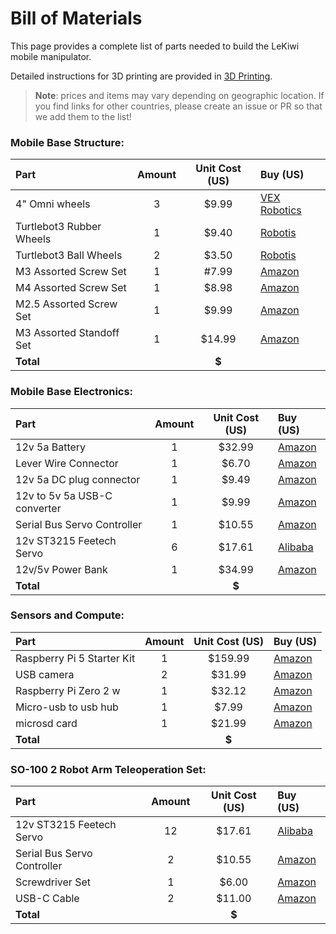 # Bill of Materials

This page provides a complete list of parts needed to build the LeKiwi mobile manipulator.

Detailed instructions for 3D printing are provided in [3D Printing](3DPrinting.md).

> **Note**: prices and items may vary depending on geographic location. If you find links for other countries, please create an issue or PR so that we add them to the list!


### Mobile Base Structure:
| Part | Amount | Unit Cost (US) | Buy (US) | 
|:---|:---:|:---:|:---|
| 4" Omni wheels | 3 | $9.99 | [VEX Robotics](https://www.vexrobotics.com/omni-wheels.html?srsltid=AfmBOorWdWT-FIiWSAbicYWSxqYr-d5X3CJSGxMkO33WO0thwlTn4DQu) |
| Turtlebot3 Rubber Wheels | 1 | $9.40 | [Robotis](https://www.robotis.us/tb3-wheel-tire-set-isw-01-2ea/?srsltid=AfmBOoq6bmZSxLBtSiR8wnkA2TZDklC-esKfTG9HxCnljf7C3vYESVu8) |
| Turtlebot3 Ball Wheels | 2 | $3.50 | [Robotis](https://www.robotis.us/tb3-ball-caster-a01-1ea/?srsltid=AfmBOopcuv-z1SdoXIOlb21yz-Exj4s5epDo7aEeoFz0lb9IMyKU3xTe) |
| M3 Assorted Screw Set | 1 | #7.99 | [Amazon](https://www.amazon.com/Metric-Screws-Suitable-Printer-Assortment/dp/B0B51BFSWZ/ref=sr_1_4?crid=S09MZPTUBUII&dib=eyJ2IjoiMSJ9.URDjZWhzK8QwMz0NSSz-hB-KwhCa-0bmgx1bOdxdJw3R-misNLKyE1K65kPttUqK_J5_5SefaLSIousZsRerx4os27GwqLk5-rOg5otNGTj1xrBec7X1sr4IH6dYgO_Lxvkbb-WBjWR-jZoqon8fw0OiSd_umheCaJ9Ou4_YI_U--tVKaf-veujKjxR0P2ovIdpVNUsOAB9mh5O6iK4COYzbU_6GIXuWpAAC_5ASoNIA11gB2354FLX_AEsRdMVEiBxUdrD8xN8L6L2bljz8nsLH0Ts0-RcB-P-3jdgsAlq2br6i5HMvMCI4h599eblTY8mSD0ggh5M34Toni3Rnp3J4_iMOtzTccCSMWf-GID4.TXtFtHE00whwp9Z1P5RF_vbQA4_fGWNdejX6KHrvnFc&dib_tag=se&keywords=m3%2Bscrews&qid=1734975698&s=industrial&sprefix=m3%2Bscrews%2Cindustrial%2C160&sr=1-4&th=1) |
| M4 Assorted Screw Set | 1 | $8.98 | [Amazon](https://www.amazon.com/Kadrick-Assortment-Metric-Washers-Upgrade/dp/B0BZ6XG8PT/ref=sr_1_3?crid=1G7FQ42KNO5L1&dib=eyJ2IjoiMSJ9.aDGHL0CPbW0i4LAyjtKQoXUbiu8HwfugKKJSrUBxIjGmPwdj9tTcitPYSoY4qflHilrLWgLTU6QkTKN5Dq3a_-CdufV_OPaIQ43vfPRcNdgaYBUxP3xZxljD9IcFsyOBKDRZ9z5seBWn-NrTmBFDKtArTs5DPI3y_frdYv5zuEclg3jb6ZfsSoTGImdlYPsZiQO0OvyvDEuAbd0b9MyIwI36Q7RWPgM28VaMTWElxtXaabhYWlV3XBPPVqHOG-fJmz12pHaF349DO6v6XwFHfY6Chkqll_6crNH324lJay_VJIP9aWed2vP9KLZmgzC-VSKyUAxoaLZNw-yz92lE913P6y9iU32oLn3_G628NqU.IKTmKKQMz9v32hVpumvwkWPvg5XWKG0ytrJfdvMygcQ&dib_tag=se&keywords=m4%2Bassorted%2Bscrews&qid=1734975948&s=industrial&sprefix=m4%2Bassorted%2Bscrews%2Cindustrial%2C188&sr=1-3&th=1) |
| M2.5 Assorted Screw Set | 1 | $9.99 | [Amazon](https://www.amazon.com/Pieces-Washers-Sutemribor-Assortment-Threaded/dp/B0CXQ4QTGT/ref=sr_1_4?crid=1M778HFHOMCV7&dib=eyJ2IjoiMSJ9.7xqI0lM_jVAcmsIlWCHsPL5BY8rAQC1GELBvEe85ErE4FUGmxXVhLMPNVOSYQOniOVWzFIGcNMUskfxNLr6IjesvmY9UX0hvi9aP1H5w1RrHYK0OGPApk9FEZd-l351v9Z___xmQkIRK1Qx65kjN6HKIUYIdtqoO7y6vawJc7rBIRERXdcOBAkULDJRKk7IGwE0r7ULbfiRwYS_paM_BwJmAEKN5M-khH39kX6CFe20MhyF3iLQFrXacDmi0nVTjLJSMmeovWyjvyReqhPsiJp30cNfsLLuGDLS75saWcciSkFNL5P18T-I9b0nDPLt5UG45JhEgtTv170LiJ-it3XhBW1bycUJ_fH4JJDlqnXE.RlP4AuVp5gYr2fJRK-9Oh55gIvwjJu9-JWD6HwRab9M&dib_tag=se&keywords=m2.5%2Bscrews&qid=1734976319&s=industrial&sprefix=m2.5%2Bscrews%2Cindustrial%2C184&sr=1-4&th=1) |
| M3 Assorted Standoff Set | 1 | $14.99 | [Amazon](https://www.amazon.com/Standoffs-Motherboard-Assortment-Threaded-Circuit/dp/B0CBPGKDP4/ref=sr_1_2_sspa?crid=V9UASO56L13G&dib=eyJ2IjoiMSJ9.Nhq3VwxGOpdGGMrBOfRAY906UxdhSK-UtZnp0jBR7WhpwceYVers3z-zdfU2YotQreAKlZv3mWB5jqigogU3bjjrZc08dGSXTJtsO54mgyDpxvY5xsrkp4YSuW9QEYgzmz7s_rl91YsPrXE2mhOMBYVehCy1WZZn_UCAjTxDd9uovovodW0PX5sYtJ40VNzF9k-Jyt_5hJXMnCQssoJZUZPsFWKQtp3CZ3kaAYgYZ7lsYBYHs9P0R_zlO70YrQx4o6BHjnnla0EzjLd0G4zaPySwDo89G-JuG3AOEVoKC08.Jmq_T2nk9T_zxzsBBH2TQS3TAyxiES8glHpEPpJFDiY&dib_tag=se&keywords=m3%2Bmetal%2Bstandoff%2Bkit&qid=1734981239&s=industrial&sprefix=m3%2Bmetal%2Bstandoff%2Bkit%2Cindustrial%2C129&sr=1-2-spons&sp_csd=d2lkZ2V0TmFtZT1zcF9hdGY&th=1) |
| **Total** | | **$** | |


### Mobile Base Electronics:
| Part | Amount | Unit Cost (US) | Buy (US) | 
|:---|:---:|:---:|:---|
| 12v 5a Battery | 1 | $32.99 | [Amazon](https://www.amazon.com/KBT-Rechargeable-Connector-Replacement-Security/dp/B0C242DYT1/ref=sr_1_2_sspa?crid=12BGULVAZ8MDV&dib=eyJ2IjoiMSJ9.ctlCeqlIhw9OOFTxoh3o0c0e9t3QiObeBM7hfDN2vBY4n1OXdjVJWY6M8NpBunLtdSwxsM_KHeD80KBn7nziUYfMw_CmQHc3pW7lx6f0LdTQRdVYhmv806Re285Hix4tEp6EBmMz3KJ1fG9nx-8pKw6mRVHoG6n9WcXiBkDMkzb3zDIWiwVCGXuu5n_ObAeA3vuUCEDMxY-iK0zxVgi9AK1GNaPPnKO0pl2K0CK_joT_kRvmoUCe-5YWGEiB0OC4toBWbQ-zeahBQ1hYiac2vxNb-hks6519l3UgwspsVec.-Dj8MPVJfw9S-ioXjhH7MW9GIhJKoaikZUh_7fim95c&dib_tag=se&keywords=12v%2B5a%2Blipo%2Bwith%2Bdc&qid=1734979294&s=electronics&sprefix=12v%2B5a%2Blipo%2Bwith%2Bdc%2Celectronics%2C140&sr=1-2-spons&sp_csd=d2lkZ2V0TmFtZT1zcF9hdGY&th=1) |
| Lever Wire Connector | 1 | $6.70 | [Amazon](https://www.amazon.com/Wago-221-413-LEVER-NUTS-Conductor-Connectors/dp/B06XGYXVXR/ref=sr_1_4?dib=eyJ2IjoiMSJ9.fOT52WXrJLuURppThW6TYzvQ0FG_CuEvZvC2pUUOtRyUAibO90u1m-aSUIdhTi0OYiyxmc7TojQqT-SeaiF40fZgXD81A3aglO3jSwvPGdei602Tcso-qQftKZaLPNA8e3HmegZlp2rDGrWWJYla4M1GzLU8l3ze5PRFTJRvQLvcrMrL1-xoHvoVICOnKVYMIo223UT0nZTxzLj05G-XIvADjSnhZQQWO1sUrmheTXU.PCLRVwmLfQDDlzgIC88_wSK1f3OtVDE9IWEtooUReGM&dib_tag=se&keywords=wago%2B3%2Bport&qid=1734978387&sr=8-4&th=1) |
| 12v 5a DC plug connector | 1 | $9.49 | [Amazon](https://www.amazon.com/43x2pcs-Connectors-Security-Lighting-MILAPEAK/dp/B072BXB2Y8/ref=sr_1_11?crid=F8DVHD96FSB8&dib=eyJ2IjoiMSJ9.Vg1XhpK_QTBXckXNYVzjxhECJJT-Vyadz9qsheDZCLH9W_Skje8DNP5sgHyn9nJfOkTuPHPGdHdFffAKBLh1stFJNPhTl691RIhyZV8Xdb69PwWxAa6kg6GIuc4kluXWSL7PgJqGOeyAIoFejMhGOmIzvOq7e_aeqSEhN4nrvIJwUiwEugEen9Fcsu7ZwHsn2CjTxMNre5hKfzoTbcJuWvl8_hb4DzZ-Catvv-84QKCnlrvzv3DXKAcYCFg5IypKpsS9G095LfVB7fSol4wP8eMMy4QIvLUWDAcCgrOrOA2OhqVCuruXCA8TzpK3PpfuDx05Od-RkkUeAF6yauhDRBjA5G2f8qjPWBLERWSGgjg.4herHTa8-F0hxdQdf4ulaOyttNlKyvEnSQIeMpnGvQ0&dib_tag=se&keywords=16+awg+leads+to+dc+short&qid=1734979609&s=electronics&sprefix=16+awg+leads+to+dc+short%2Celectronics%2C146&sr=1-11) |
| 12v to 5v 5a USB-C converter | 1 | $9.99 | [Amazon](https://www.amazon.com/Klnuoxj-Converter-Interface-Waterproof-Compatible/dp/B0CRVW7N2J?source=ps-sl-shoppingads-lpcontext&ref_=fplfs&smid=A1QRG6NHEUKUZO&gQT=0&th=1) |
| Serial Bus Servo Controller | 1 | $10.55 | [Amazon](https://www.amazon.com/Waveshare-Integrates-Control-Circuit-Supports/dp/B0CTMM4LWK/ref=sr_1_5?crid=1DQJCEEE215LP&dib=eyJ2IjoiMSJ9.gY47WLA3iZcGpEIethhA2B7DZV9DTXiR0x26sSsooS_4k9VNWxjPOctEHfIRwiGhqHG8eBT624Xf06RIlWE47sfB5KtFa5NZmtf-u0aKYnjULtxPKoTpmYt6Lj-L7eH7mR2Kuog5eP11btxWLKU-8n6ME7CXqMLpnbOc1wtgglx40tW0TYMsMrbojOn-VXPujIYMixN7mWcCSxHg3JU9C9EeYm_fcJ_dF10j4uW3Sec.RWBAd63wJrpVUIRm_97ACdd5wW4TYulH6p9_V1g4ApA&dib_tag=se&keywords=waveshare+servo+bus+board&qid=1734981387&sprefix=waveshare+servo+bus+boar%2Caps%2C182&sr=8-5) | 
| 12v ST3215 Feetech Servo | 6 | $17.61 | [Alibaba](https://www.alibaba.com/product-detail/6PCS-12V-30KG-STS3215-High-Torque_1601216757543.html?spm=a2700.details.you_may_like.1.5d7322cbznWx4D) |
| 12v/5v Power Bank | 1 | $34.99 | [Amazon](https://www.amazon.com/Rapthor-Rechargeable-6500mAh-13000mAh-Compatible/dp/B0CQNQ7K8K?gQT=1) |
| **Total** | | **$** | |


### Sensors and Compute:
| Part | Amount | Unit Cost (US) | Buy (US) | 
|:---|:---:|:---:|:---|
| Raspberry Pi 5 Starter Kit | 1 | $159.99 | [Amazon](https://www.amazon.com/CanaKit-Raspberry-Starter-Kit-PRO/dp/B0CRSNCJ6Y/ref=sr_1_3?crid=34CR0CFRK9G6N&dib=eyJ2IjoiMSJ9.W5N9lppf7Ww6euC0QW7Li16bbz7mK8GylxKu8hDxrb8ju99D-xqxkSX2t5fYZMo_SZDLRD6xknWHMZnkueWOJcnXo2rVp7q5Tgo3sn0tRyUQSvniJPfWTp7xtIQ_dW037lBDFxmQfS7dewDovcuIGbwCqDuD781oCRWWFvPkiSU5orowMJQtpxxJi73RkIxtvmGKjGfCTFUaQxlUYWRszFWymIlNNUXn_u5gSTZSqBJQRd_FmjKqdRCI57-fzK-4DuLc9-DGebRA-7DdcN87xyOObPnSmEa15JVGliXyC6doCK_jv5hvm8ojd6ePwuGDX_4IOiv9ZALN2Z7kV7I8czeCAMqwMe54cW7rURW7_GQ.FNiYBJwsvuKB-IsozIxLDEXymINC07RumX2fKmBZqnk&dib_tag=se&keywords=raspi%2B5&qid=1734974704&s=electronics&sprefix=raspi%2B5%2B%2Celectronics%2C138&sr=1-3&th=1) |
| USB camera | 2 | $31.99 | [Amazon](https://www.amazon.com/Arducam-Camera-Computer-Without-Microphone/dp/B0972KK7BC/ref=sr_1_4?crid=29C5SZF36R81Y&dib=eyJ2IjoiMSJ9.bWmo43qIw1ooXqzDAWhsaHOsUgP_qnyhYz2WKoTGRn6qB0u51IXmvgFmcHI6eZHnsm65fNE3UGaRTNdRzm_TQClXeyZNUMUMI-Dq_CeeeSd_JUdcQuV9eClKOMxrivZ9eer2rWYqs2KrZ79IiQhF3il9fIxJO7N1FAOWvxrrd0Kkc-5cBrunnOXYTvNyHnIrKfZkqCmNi6q4mMxfmJM6ImgavbdV_atCjg51L0dzfJU.dMOsZkqOUWqPT3luV-go9s_lWP7dQrFZTj2gBRT0PAQ&dib_tag=se&keywords=arducam+usb&qid=1734986642&sprefix=arducam+us%2Caps%2C212&sr=8-4) |
| Raspberry Pi Zero 2 w | 1 | $32.12 | [Amazon](https://www.amazon.com/Raspberry-Pre-Soldered-Quad-Core-Cortex-A53-Bluetooth/dp/B09LTDQY2Z/ref=sr_1_9?crid=35IKYFAC5GXVP&dib=eyJ2IjoiMSJ9.KlhfpgHSKPo1ghamKtLQM6sOpQo01FR7QSJW0DOoWlWLB3isKUD9hvjD2Tmg2nvArP9i3eOV0yxQ0AD1dHAC0zAdKJQ-v_z3x79x38hK6T5lWnUomgKxq_1Uyv4ilG1_s9F9Y3RDZ6EKwQM4aHiAt-e0eci7qOPUPqOYbBgD8Ys65EchefTMzRg4zdEzSvJbgsnDYuiVrQUbF04r0tKxiVts8ekSbySNb1anScqz1aTil3ucayWhxq9WafqE6CKCAOVshwjr2bVAV8EpdyuJXyFHYqu65ODmQRnGg3_C6V7KDdGTtU9gjVNMAtwyQH28LJk-ZGqyNv-BTlpz-CEPCoVLr0i6_RT8AoB8qDZJLVo.ikEpZttbu0nYUH_JlhIf61vjd2OERJ1eP533ZKRCfTs&dib_tag=se&keywords=raspi+zero+2+w&qid=1734983757&s=electronics&sprefix=raspi+zero+2+w%2Celectronics%2C143&sr=1-9) |
| Micro-usb to usb hub | 1 | $7.99 | [Amazon](https://www.amazon.com/MakerSpot-Accessories-Charging-Extension-Raspberry/dp/B01JL837X8/ref=sr_1_3?crid=VMIU1U8FP8GK&dib=eyJ2IjoiMSJ9.CgAI6dQMlUIAF1q91GjJhbYWeQQ5TQZrrnldSyDL_o4JWbKBIZiZcjgwAhrU6CoQtfFvw5XpABwRHWGQ96E0-H7VVRHrN43229UOVmQTCOwbebQxvZcMP4rxiVw0UK8pFqzEmGXUAJ0_xapHMOOGjjHKlwOZIFPQY6f1eVCDI4H_ep82D20FFQ8diKcvQUPSswfIPbrDlyZbRTdGz6ZUDy0uckIjEMcw85X_ijW64ThKmOE5JbhKXSizlc-RD1qsSrjlqFyznLM2u-8BzQNVv2pz8PVdZw0rzqsOeVfyw-93cM6mCtLj2Eq8j_kW9JzlGfk_M6NVLROdt8uCXl18INmaAe3Zpr38KIZzeB-G1kk.Ab9lwThVhPF-QcaLuIPYMVqOMVt_v6a3KVHtWCwWFjg&dib_tag=se&keywords=microusb+to+usb+hub&qid=1736181033&s=electronics&sprefix=microusb+to+usb+hub%2Celectronics%2C154&sr=1-3) |
| microsd card | 1 | $21.99 | [Amazon](https://a.co/d/b07pO8v) |
| **Total** | | **$** | |


### SO-100 2 Robot Arm Teleoperation Set:
| Part | Amount | Unit Cost (US) | Buy (US) | 
|:---|:---:|:---:|:---|
| 12v ST3215 Feetech Servo | 12 | $17.61 | [Alibaba](https://www.alibaba.com/product-detail/6PCS-12V-30KG-STS3215-High-Torque_1601216757543.html?spm=a2700.details.you_may_like.1.5d7322cbznWx4D) |
| Serial Bus Servo Controller | 2 | $10.55 | [Amazon](https://www.amazon.com/Waveshare-Integrates-Control-Circuit-Supports/dp/B0CTMM4LWK/ref=sr_1_5?crid=1DQJCEEE215LP&dib=eyJ2IjoiMSJ9.gY47WLA3iZcGpEIethhA2B7DZV9DTXiR0x26sSsooS_4k9VNWxjPOctEHfIRwiGhqHG8eBT624Xf06RIlWE47sfB5KtFa5NZmtf-u0aKYnjULtxPKoTpmYt6Lj-L7eH7mR2Kuog5eP11btxWLKU-8n6ME7CXqMLpnbOc1wtgglx40tW0TYMsMrbojOn-VXPujIYMixN7mWcCSxHg3JU9C9EeYm_fcJ_dF10j4uW3Sec.RWBAd63wJrpVUIRm_97ACdd5wW4TYulH6p9_V1g4ApA&dib_tag=se&keywords=waveshare+servo+bus+board&qid=1734981387&sprefix=waveshare+servo+bus+boar%2Caps%2C182&sr=8-5) |
| Screwdriver Set | 1 | $6.00 | [Amazon](https://www.amazon.com/Precision-Phillips-Screwdriver-Electronics-Computer/dp/B0DB227RTH) |
| USB-C Cable | 2 | $11.00 | [Amazon](https://www.amazon.com/Charging-etguuds-Charger-Braided-Compatible/dp/B0B8NWLLW2/?th=1) |
| **Total** | | **$** | |